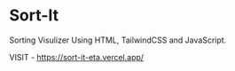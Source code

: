 # Sort-It

Sorting Visulizer Using HTML, TailwindCSS and JavaScript.

VISIT - https://sort-it-eta.vercel.app/
